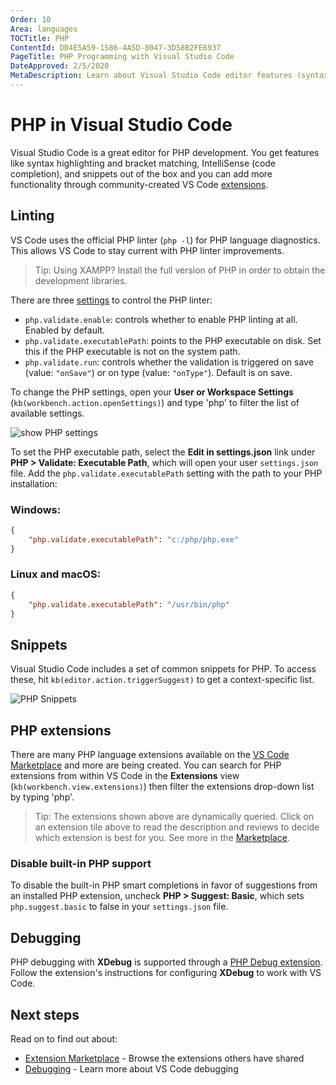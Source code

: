 ```yaml
---
Order: 10
Area: languages
TOCTitle: PHP
ContentId: DD4E5A59-1586-4A5D-8047-3D58B2FE6937
PageTitle: PHP Programming with Visual Studio Code
DateApproved: 2/5/2020
MetaDescription: Learn about Visual Studio Code editor features (syntax highlighting, snippets, linting) and extensions for PHP.
---
```

# PHP in Visual Studio Code

Visual Studio Code is a great editor for PHP development. You get features like syntax highlighting and bracket matching, IntelliSense (code completion), and snippets out of the box and you can add more functionality through community-created VS Code [extensions](/docs/editor/extension-gallery.md).

## Linting

VS Code uses the official PHP linter (`php -l`) for PHP language diagnostics. This allows VS Code to stay current with PHP linter improvements.

> Tip: Using XAMPP? Install the full version of PHP in order to obtain the development libraries.

There are three [settings](/docs/getstarted/settings.md) to control the PHP linter:

* `php.validate.enable`: controls whether to enable PHP linting at all. Enabled by default.
* `php.validate.executablePath`: points to the PHP executable on disk. Set this if the PHP executable is not on the system path.
* `php.validate.run`: controls whether the validation is triggered on save (value: `"onSave"`) or on type (value: `"onType"`). Default is on save.

To change the PHP settings, open your **User or Workspace Settings** (`kb(workbench.action.openSettings)`) and type 'php' to filter the list of available settings.

![show PHP settings](images/php/php-settings.png)

To set the PHP executable path, select the **Edit in settings.json** link under **PHP > Validate: Executable Path**, which will open your user `settings.json` file. Add the `php.validate.executablePath` setting with the path to your PHP installation:

### Windows:

```json
{
    "php.validate.executablePath": "c:/php/php.exe"
}
```

### Linux and macOS:

```json
{
    "php.validate.executablePath": "/usr/bin/php"
}
```

## Snippets

Visual Studio Code includes a set of common snippets for PHP. To access these, hit `kb(editor.action.triggerSuggest)` to get a context-specific list.

![PHP Snippets](images/php/php-snippets.png)

## PHP extensions

There are many PHP language extensions available on the [VS Code Marketplace](https://marketplace.visualstudio.com/VSCode) and more are being created. You can search for PHP extensions from within VS Code in the **Extensions** view (`kb(workbench.view.extensions)`) then filter the extensions drop-down list by typing 'php'.

<div class="marketplace-extensions-php"></div>

> Tip: The extensions shown above are dynamically queried. Click on an extension tile above to read the description and reviews to decide which extension is best for you. See more in the [Marketplace](https://marketplace.visualstudio.com).

### Disable built-in PHP support

To disable the built-in PHP smart completions in favor of suggestions from an installed PHP extension, uncheck **PHP > Suggest: Basic**, which sets `php.suggest.basic` to false in your `settings.json` file.

## Debugging

PHP debugging with **XDebug** is supported through a [PHP Debug extension](https://marketplace.visualstudio.com/items?itemName=felixfbecker.php-debug). Follow the extension's instructions for configuring **XDebug** to work with VS Code.

## Next steps

Read on to find out about:

* [Extension Marketplace](/docs/editor/extension-gallery.md) - Browse the extensions others have shared
* [Debugging](/docs/editor/debugging.md) - Learn more about VS Code debugging
